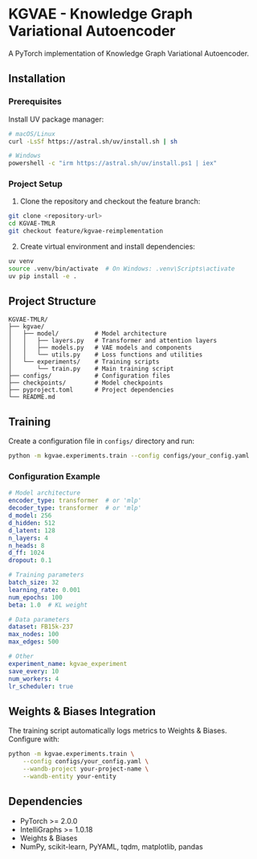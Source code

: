 # KGVAE - Knowledge Graph Variational Autoencoder

A PyTorch implementation of Knowledge Graph Variational Autoencoder.

## Installation

### Prerequisites

Install UV package manager:

```bash
# macOS/Linux
curl -LsSf https://astral.sh/uv/install.sh | sh

# Windows
powershell -c "irm https://astral.sh/uv/install.ps1 | iex"
```

### Project Setup

1. Clone the repository and checkout the feature branch:
```bash
git clone <repository-url>
cd KGVAE-TMLR
git checkout feature/kgvae-reimplementation
```

2. Create virtual environment and install dependencies:
```bash
uv venv
source .venv/bin/activate  # On Windows: .venv\Scripts\activate
uv pip install -e .
```

## Project Structure

```
KGVAE-TMLR/
├── kgvae/
│   ├── model/          # Model architecture
│   │   ├── layers.py   # Transformer and attention layers
│   │   ├── models.py   # VAE models and components
│   │   └── utils.py    # Loss functions and utilities
│   └── experiments/    # Training scripts
│       └── train.py    # Main training script
├── configs/            # Configuration files
├── checkpoints/        # Model checkpoints
├── pyproject.toml      # Project dependencies
└── README.md
```

## Training

Create a configuration file in `configs/` directory and run:

```bash
python -m kgvae.experiments.train --config configs/your_config.yaml
```

### Configuration Example

```yaml
# Model architecture
encoder_type: transformer  # or 'mlp'
decoder_type: transformer  # or 'mlp'
d_model: 256
d_hidden: 512
d_latent: 128
n_layers: 4
n_heads: 8
d_ff: 1024
dropout: 0.1

# Training parameters
batch_size: 32
learning_rate: 0.001
num_epochs: 100
beta: 1.0  # KL weight

# Data parameters
dataset: FB15k-237
max_nodes: 100
max_edges: 500

# Other
experiment_name: kgvae_experiment
save_every: 10
num_workers: 4
lr_scheduler: true
```

## Weights & Biases Integration

The training script automatically logs metrics to Weights & Biases. Configure with:

```bash
python -m kgvae.experiments.train \
    --config configs/your_config.yaml \
    --wandb-project your-project-name \
    --wandb-entity your-entity
```

## Dependencies

- PyTorch >= 2.0.0
- IntelliGraphs >= 1.0.18
- Weights & Biases
- NumPy, scikit-learn, PyYAML, tqdm, matplotlib, pandas